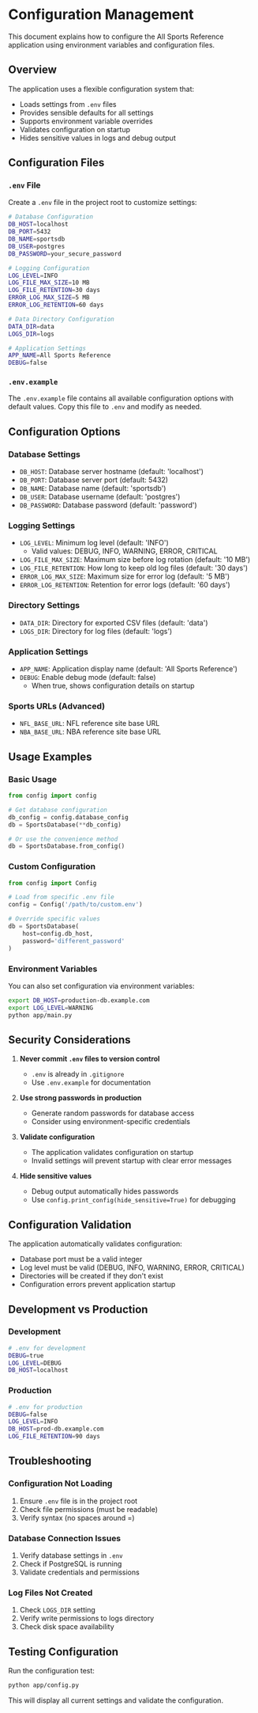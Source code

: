# Configuration Management

This document explains how to configure the All Sports Reference application using environment variables and configuration files.

## Overview

The application uses a flexible configuration system that:
- Loads settings from `.env` files
- Provides sensible defaults for all settings
- Supports environment variable overrides
- Validates configuration on startup
- Hides sensitive values in logs and debug output

## Configuration Files

### `.env` File
Create a `.env` file in the project root to customize settings:

```bash
# Database Configuration
DB_HOST=localhost
DB_PORT=5432
DB_NAME=sportsdb
DB_USER=postgres
DB_PASSWORD=your_secure_password

# Logging Configuration
LOG_LEVEL=INFO
LOG_FILE_MAX_SIZE=10 MB
LOG_FILE_RETENTION=30 days
ERROR_LOG_MAX_SIZE=5 MB
ERROR_LOG_RETENTION=60 days

# Data Directory Configuration
DATA_DIR=data
LOGS_DIR=logs

# Application Settings
APP_NAME=All Sports Reference
DEBUG=false
```

### `.env.example`
The `.env.example` file contains all available configuration options with default values. Copy this file to `.env` and modify as needed.

## Configuration Options

### Database Settings
- `DB_HOST`: Database server hostname (default: 'localhost')
- `DB_PORT`: Database server port (default: 5432)
- `DB_NAME`: Database name (default: 'sportsdb')
- `DB_USER`: Database username (default: 'postgres')
- `DB_PASSWORD`: Database password (default: 'password')

### Logging Settings
- `LOG_LEVEL`: Minimum log level (default: 'INFO')
  - Valid values: DEBUG, INFO, WARNING, ERROR, CRITICAL
- `LOG_FILE_MAX_SIZE`: Maximum size before log rotation (default: '10 MB')
- `LOG_FILE_RETENTION`: How long to keep old log files (default: '30 days')
- `ERROR_LOG_MAX_SIZE`: Maximum size for error log (default: '5 MB')
- `ERROR_LOG_RETENTION`: Retention for error logs (default: '60 days')

### Directory Settings
- `DATA_DIR`: Directory for exported CSV files (default: 'data')
- `LOGS_DIR`: Directory for log files (default: 'logs')

### Application Settings
- `APP_NAME`: Application display name (default: 'All Sports Reference')
- `DEBUG`: Enable debug mode (default: false)
  - When true, shows configuration details on startup

### Sports URLs (Advanced)
- `NFL_BASE_URL`: NFL reference site base URL
- `NBA_BASE_URL`: NBA reference site base URL

## Usage Examples

### Basic Usage
```python
from config import config

# Get database configuration
db_config = config.database_config
db = SportsDatabase(**db_config)

# Or use the convenience method
db = SportsDatabase.from_config()
```

### Custom Configuration
```python
from config import Config

# Load from specific .env file
config = Config('/path/to/custom.env')

# Override specific values
db = SportsDatabase(
    host=config.db_host,
    password='different_password'
)
```

### Environment Variables
You can also set configuration via environment variables:
```bash
export DB_HOST=production-db.example.com
export LOG_LEVEL=WARNING
python app/main.py
```

## Security Considerations

1. **Never commit `.env` files to version control**
   - `.env` is already in `.gitignore`
   - Use `.env.example` for documentation

2. **Use strong passwords in production**
   - Generate random passwords for database access
   - Consider using environment-specific credentials

3. **Validate configuration**
   - The application validates configuration on startup
   - Invalid settings will prevent startup with clear error messages

4. **Hide sensitive values**
   - Debug output automatically hides passwords
   - Use `config.print_config(hide_sensitive=True)` for debugging

## Configuration Validation

The application automatically validates configuration:
- Database port must be a valid integer
- Log level must be valid (DEBUG, INFO, WARNING, ERROR, CRITICAL)
- Directories will be created if they don't exist
- Configuration errors prevent application startup

## Development vs Production

### Development
```bash
# .env for development
DEBUG=true
LOG_LEVEL=DEBUG
DB_HOST=localhost
```

### Production
```bash
# .env for production
DEBUG=false
LOG_LEVEL=INFO
DB_HOST=prod-db.example.com
LOG_FILE_RETENTION=90 days
```

## Troubleshooting

### Configuration Not Loading
1. Ensure `.env` file is in the project root
2. Check file permissions (must be readable)
3. Verify syntax (no spaces around =)

### Database Connection Issues
1. Verify database settings in `.env`
2. Check if PostgreSQL is running
3. Validate credentials and permissions

### Log Files Not Created
1. Check `LOGS_DIR` setting
2. Verify write permissions to logs directory
3. Check disk space availability

## Testing Configuration

Run the configuration test:
```bash
python app/config.py
```

This will display all current settings and validate the configuration.
